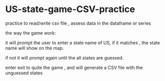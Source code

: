 # US-state-game-CSV-practice

practice to read/write csv file ,
assess data in the dataframe or series

the way the game work:

it will prompt the user to enter a state name of US,
if it matches , the state name will show on the map.

if not it will prompt again until the all states are guessed.

enter exit to quite the game , and will generate a CSV file with the unguessed states
